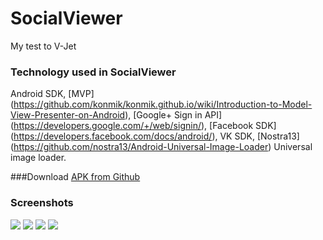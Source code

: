 # SocialViewer
My test to V-Jet

### Technology used in SocialViewer
Android SDK, [MVP] (https://github.com/konmik/konmik.github.io/wiki/Introduction-to-Model-View-Presenter-on-Android), [Google+ Sign in API] (https://developers.google.com/+/web/signin/), [Facebook SDK] (https://developers.facebook.com/docs/android/), VK SDK, [Nostra13] (https://github.com/nostra13/Android-Universal-Image-Loader) Universal image loader. 


###Download
[APK from Github](https://github.com/SergeyBurlaka/SocialViewer/blob/master/APK/SocialViewer.apk)  

### Screenshots

<img src="https://github.com/SergeyBurlaka/SocialViewer/blob/master/IMG/Screenshot_2016-08-30-13-54-33.jpg" >
<img src="https://github.com/SergeyBurlaka/SocialViewer/blob/master/IMG/Screenshot_2016-08-30-14-29-44.png" >
<img src="https://github.com/SergeyBurlaka/SocialViewer/blob/master/IMG/Screenshot_2016-08-30-13-54-49.jpg">
<img src="https://github.com/SergeyBurlaka/SocialViewer/blob/master/IMG/Screenshot_2016-08-30-13-54-44.jpg">
